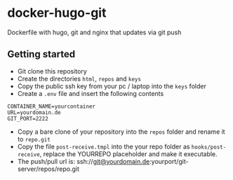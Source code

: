 # docker-hugo-git

Dockerfile with hugo, git and nginx that updates via git push

## Getting started
* Git clone this repository
* Create the directories `html`, `repos` and `keys`
* Copy the public ssh key from your pc / laptop into the `keys` folder
* Create a `.env` file and insert the following contents

```
CONTAINER_NAME=yourcontainer
URL=yourdomain.de
GIT_PORT=2222
```

* Copy a bare clone of your repository into the `repos` folder and rename it to `repo.git`
* Copy the file `post-receive.tmpl` into the your repo folder as `hooks/post-receive`, replace the YOURREPO placeholder and make it executable.
* The push/pull url is: ssh://git@yourdomain.de:yourport/git-server/repos/repo.git
